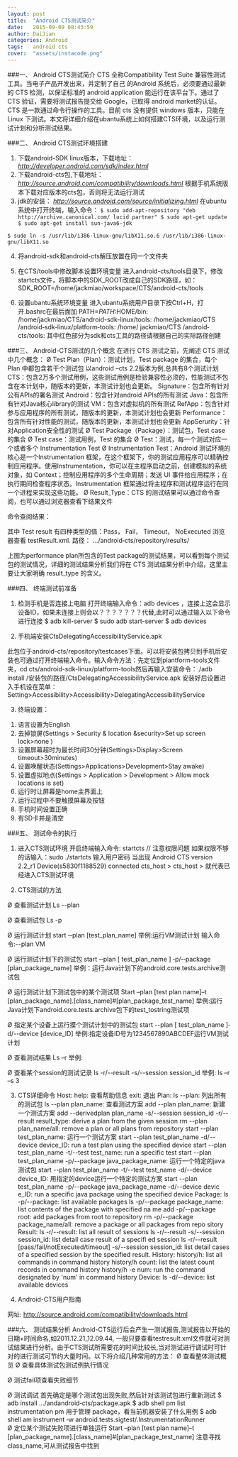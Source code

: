 ```yaml
---
layout: post
title:  "Android CTS测试简介"
date:   2015-09-09 08:43:59
author: DaiJian
categories: Android
tags:	android cts 
cover:  "assets/instacode.png"
---
```

###一、  Android CTS测试简介
CTS  全称Compatibility  Test  Suite 兼容性测试工具。当电子产品开发出来，并定制了自己
的Android 系统后，必须要通过最新的 CTS 检测，以保证标准的 android  application 能运行在该平台下。通过了 CTS 验证，需要将测试报告提交给 Google，已取得 android market的认证。 CTS 是一款通过命令行操作的工具。目前 cts 没有提供 windows 版本，只能在 Linux 下测试。本文将详细介绍在ubantu系统上如何搭建CTS环境，以及运行测试计划和分析测试结果。

###二、  Android CTS测试环境搭建
1. 下载android-SDK linux版本，下载地址：
*http://developer.android.com/sdk/index.html*
2. 下载android-cts包,下载地址：
*http://source.android.com/compatibility/downloads.html* 
  根据手机系统版本下载对应版本的cts包，否则将无法运行测试
3. jdk的安装：
*http://source.android.com/source/initializing.html*
在ubuntu系统中打开终端，输入命令：
`$ sudo add-apt-repository "deb http://archive.canonical.com/ lucid partner"
$ sudo apt-get update
$ sudo apt-get install sun-java6-jdk`

``$ sudo ln -s /usr/lib/i386-linux-gnu/libX11.so.6 /usr/lib/i386-linux-gnu/libX11.so``
 
4. 将android-sdk和android-cts解压放置在同一个文件夹

5. 在CTS/tools中修改脚本设置环境变量
进入android-cts/tools目录下，修改startcts文件，将脚本中的SDK_ROOT改成自己的SDK路径，如：
SDK_ROOT=/home/jackmiao/workspace/CTS/android-cts/tools
  
 
6. 设置ubantu系统环境变量
进入ubantu系统用户目录下按Ctrl+H，打开.bashrc在最后面加
PATH=$PATH:$HOME/bin: /home/jackmiao/CTS/android-sdk-linux/tools: /home/jackmiao/CTS /android‐sdk‐linux/platform‐tools: /home/ jackmiao/CTS /android‐cts/tools:
其中红色部分为sdk和cts工具的路径请根据自己的实际路径创建

###三、  Android-CTS测试的几个概念
在进行 CTS 测试之前，先阐述 CTS 测试中几个概念： 
Ø  Test Plan（Plan）：测试计划，Test package 的集合，每个 Plan 中都包含若干个测试包 
以android –cts 2.2版本为例,总共有8个测试计划
CTS：包含2万多个测试用例，这些测试用例是检验兼容性必须的，性能测试不包含在本计划中，随版本的更新，本测试计划也会更新。
Signature：包含所有针对公有APIs的署名测试
Android：包含针对android APIs的所有测试
Java：包含所有针对Java核心library的测试
VM：包含对虚拟机的所有测试
RefApp：包含针对参与应用程序的所有测试，随版本的更新，本测试计划也会更新
Performance：包含所有针对性能的测试，随版本的更新，本测试计划也会更新
AppSerurity：针对Application安全性的测试
Ø  Test Package（Package）：测试包，Test case的集合 
Ø  Test case：测试用例，Test 的集合 
Ø  Test：测试，每一个测试对应一个或者多个 Instrumentation Test 
Ø  Instrumentation  Test：Android 测试环境的核心是一个Instrumentation 框架，在这个框架下，你的测试应用程序可以精确控制应用程序。使用Instrumentation，你可以在主程序启动之前，创建模拟的系统对象，如 Context；控制应用程序的多个生命周期；发送 UI 事件给应用程序；在执行期间检查程序状态。Instrumentation 框架通过将主程序和测试程序运行在同一个进程来实现这些功能。
Ø  Result_Type：CTS 的测试结果可以通过命令查阅，也可以通过浏览器查看下结果文件
 
命令查阅结果： 
 
 
其中 Test result  有四种类型的值：Pass，  Fail，  Timeout，  NoExecuted 
浏览器查看 testResult.xml. 路径：  …/android‐cts/repository/results/
 
上图为performance plan所包含的Test package的测试结果，可以看到每个测试包的测试情况，详细的测试结果分析我们将在 CTS 测试结果分析中介绍，这里主要让大家明确 result_type 的含义。 

###四、  终端测试前准备
1. 检测手机是否连接上电脑
打开终端输入命令：adb devices ，连接上这会显示设备ID，如果未连接上则会以？？？？？？？代替,此时可以通过输入以下命令进行连接
$ adb kill-server
$ sudo adb start-server
$ adb devices
 
 
2. 手机端安装CtsDelegatingAccessibilityService.apk
 
此包位于android-cts/repository/testcases下面。可以将安装包拷贝到手机后安装也可通过打开终端输入命令。输入命令方法：先定位到plantform-tools文件夹，cd cts/android-sdk-linux/platform-tools然后再输入安装命令：./adb install /安装包的路径/CtsDelegatingAccessibilityService.apk
安装好后设置进入手机设在菜单：
Setting>Accessibility>Accessibility>DelegatingAccessibilityService
 
3. 终端设置：
1)  语言设置为English
2)  去掉锁屏(Settings > Security & location &security>Set up screen lock>none )
3)  设置屏幕超时为最长时间30分钟(Settings>Display>Screen timeout>30minutes)
4)  设置唤醒状态(Settings>Applications>Development>Stay awake)
5)  设置虚拟地点(Settings > Application > Development > Allow mock locations is set)
6)  运行时让屏幕是home主界面上
7)  运行过程中不要触摸屏幕及按钮
8)  手机时间设置正确
9)  有SD卡并是清空

###五、  测试命令的执行
1. 进入CTS测试环境
开启终端输入命令:  startcts     //  注意权限问题
如果权限不够的话输入：sudo ./startcts
输入用户密码
当出现
Android CTS version 2.2_r1 
Device(s5830f1188529) connected 
cts_host > cts_host > 
就代表已经进入CTS测试环境
 
 
2. CTS测试的方法
 
Ø  查看测试计划
Ls  --plan
 
Ø  查看测试包
Ls  -p
 
Ø  运行测试计划
start ‐‐plan  [test_plan_name] 
举例:运行VM测试计划
输入命令:--plan VM
 
Ø  运行测试计划下的测试包
start ‐‐plan  [ test_plan_name ]  ‐p/‐‐package [plan_package_name] 
举例：运行Java计划下的android.core.tests.archive测试包
 
 
Ø  运行测试计划下测试包中的某个测试项
Start –plan [test plan name]–t
[plan_package_name].[class_name]#[plan_package_test_name]
举例:运行Java计划下android.core.tests.archive包下的test_tostring测试项
 
 
 
Ø  指定某个设备上运行摸个测试计划中的测试包
start --plan [ test_plan_name ]‐d/--device [device_ID] 
举例:指定设备ID号为1234567890ABCDEF运行VM测试计划
 
 
 
 
Ø  查看测试结果
 Ls –r
举例:
 
 
 
 
 
Ø  查看某个session的测试记录
ls -r/--result -s/--session session_id
举例: ls –r –s  3
 
3. CTS详细命令
  Host:
 help: 查看帮助信息
    exit: 退出
  Plan:
    ls --plan: 列出所有的测试包
    ls --plan plan_name: 查看测试方案
    add --plan plan_name: 新建一个测试方案
    add --derivedplan plan_name -s/--session session_id -r/--result result_type:
 derive a plan from the given session
    rm --plan plan_name/all: remove a plan or all plans from repository
    start --plan test_plan_name: 运行一个测试方案
    start --plan test_plan_name -d/--device device_ID: run a test plan using the
 specified device
    start --plan test_plan_name -t/--test test_name: run a specific test
    start --plan test_plan_name -p/--package java_package_name: 运行一个特定的java测试包
    start --plan test_plan_name -t/--test test_name -d/--device device_ID: 用指定的device运行一个特定的测试方案
    start --plan test_plan_name -p/--package java_package_name -d/--device devic
e_ID: run a specific java package using the specified device
  Package:
    ls -p/--package: list available packages
    ls -p/--package package_name: list contents of the package with specified na
me
    add -p/--package root: add packages from root to repository
    rm -p/--package package_name/all: remove a package or all packages from repo
sitory
  Result:
    ls -r/--result: list all result of sessions
    ls -r/--result -s/--session session_id: list detail case result of a specifi
ed session
    ls -r/--result [pass/fail/notExecuted/timeout] -s/--session session_id: list
 detail cases of a specified session by the specified result.
  History:
    history/h: list all commands in command history
    history/h count: list the latest count records in command history
    history/h -e num: run the command designated by 'num' in command history
  Device:
ls -d/--device: list available devices
 
4.  Android-CTS用户指南
 
网址: http://source.android.com/compatibility/downloads.html
 
 
 
 
###六、  测试结果分析
Android-CTS运行后会产生一测试报告,测试报告以开始的日期+时间命名,如2011.12.21_12.09.44, 一般只要查看testresult.xml文件就可对测试结果进行分析。由于CTS测试所需要花的时间比较长,当对测试进行调试时可针对的进行测试可节约大量时间。以下将介绍几种常用的方法：
Ø  查看整体测试概览
Ø  查看具体测试包测试例执行情况
 
Ø  测试fail项查看失败细节
 
 
Ø  测试调试
首先确定是哪个测试包出现失败,然后针对该测试包进行重新测试
$ adb install  …/andandroid‐cts/package.apk
$ adb shell pm list instrumentation   pm 用于管理 package，看当前机器安装了什么用例
$ adb shell am instrument ‐w android.tests.sigtest/.InstrumentationRunner              
Ø  定位某个测试失败项进行单独运行
Start –plan [test plan name]–t
[plan_package_name].[class_name]#[plan_package_test_name]
注意寻找class_name,可从测试报告中找到
